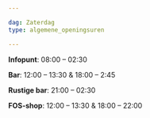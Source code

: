 ```yaml
---

dag: Zaterdag
type: algemene_openingsuren

---
```


**Infopunt**: 08:00 – 02:30

**Bar**: 12:00 – 13:30 & 18:00 – 2:45

**Rustige bar**: 21:00 – 02:30

**FOS-shop**: 12:00 – 13:30 & 18:00 – 22:00
